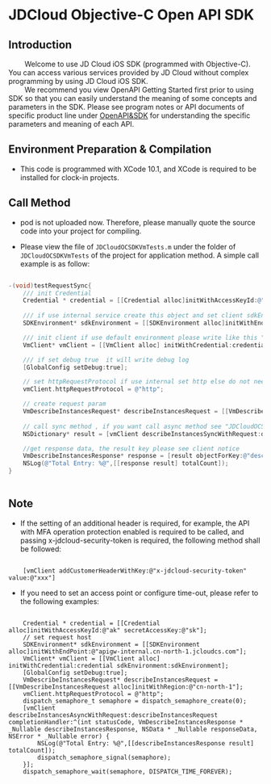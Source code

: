 # JDCloud Objective-C Open API SDK

## Introduction

&emsp;&emsp; Welcome to use JD Cloud iOS SDK (programmed with Objective-C). You can access various services provided by JD Cloud without complex programming by using JD Cloud iOS SDK.    
&emsp;&emsp; We recommend you view OpenAPI Getting Started first prior to using SDK so that you can easily understand the meaning of some concepts and parameters in the SDK. Please see program notes or API documents of specific product line under [OpenAPI&SDK](https://www.jdcloud.com/help/faq?act=3) for understanding the specific parameters and meaning of each API.

## Environment Preparation & Compilation

* This code is programmed with XCode 10.1, and XCode is required to be installed for clock-in projects.

## Call Method

* pod is not uploaded now. Therefore, please manually quote the source code into your project for compiling.

* Please view the file of  `JDCloudOCSDKVmTests.m` under the folder of `JDCloudOCSDKVmTests` of the project for application method. A simple call example is as follow:

```Objective-C

-(void)testRequestSync{
    /// init Credential
    Credential * credential = [[Credential alloc]initWithAccessKeyId:@"your jdcloud ak" secretAccessKey:@"your jdcloud sk"];
    
    /// if use internal service create this object and set client sdkEnvironment property
    SDKEnvironment* sdkEnvironment = [[SDKEnvironment alloc]initWithEndPoint:@"apigw-internal.cn-north-1.jcloudcs.com"];

    /// init client if use default environment please write like this "VmClient* vmClient = [[VmClient alloc] initWithCredential:credential]"
    VmClient* vmClient = [[VmClient alloc] initWithCredential:credential sdkEnvironment:sdkEnvironment];

    /// if set debug true  it will write debug log
    [GlobalConfig setDebug:true];

    // set httpRequestProtocol if use internal set http else do not need to set this property , default value is https
    vmClient.httpRequestProtocol = @"http";

    // create request param
    VmDescribeInstancesRequest* describeInstancesRequest = [[VmDescribeInstancesRequest alloc]initWithRegion:@"cn-north-1"];
    
    // call sync method , if you want call async method see "JDCloudOCSDKVmTests/JDCloudOCSDKVmTests.m"
    NSDictionary* result = [vmClient describeInstancesSyncWithRequest:describeInstancesRequest];

    //get response data, the result key please see client notice
    VmDescribeInstancesResponse* response = [result objectForKey:@"describeInstancesResponse"];
    NSLog(@"Total Entry: %@",[[response result] totalCount]);
}
  
```

## Note

* If the setting of an additional header is required, for example, the API with MFA operation protection enabled is required to be called, and passing x-jdcloud-security-token is required, the following method shall be followed:

```

    [vmClient addCustomerHeaderWithKey:@"x-jdcloud-security-token" value:@"xxx"]

```

* If you need to set an access point or configure time-out, please refer to the following examples:

```
    
    Credential * credential = [[Credential alloc]initWithAccessKeyId:@"ak" secretAccessKey:@"sk"];
    // set request host
    SDKEnvironment* sdkEnvironment = [[SDKEnvironment alloc]initWithEndPoint:@"apigw-internal.cn-north-1.jcloudcs.com"];
    VmClient* vmClient = [[VmClient alloc] initWithCredential:credential sdkEnvironment:sdkEnvironment];
    [GlobalConfig setDebug:true];
    VmDescribeInstancesRequest* describeInstancesRequest = [[VmDescribeInstancesRequest alloc]initWithRegion:@"cn-north-1"];
    vmClient.httpRequestProtocol = @"http";
    dispatch_semaphore_t semaphore = dispatch_semaphore_create(0);
    [vmClient describeInstancesAsyncWithRequest:describeInstancesRequest completionHandler:^(int statusCode, VmDescribeInstancesResponse * _Nullable describeInstancesResponse, NSData * _Nullable responseData, NSError * _Nullable error) {
        NSLog(@"Total Entry: %@",[[describeInstancesResponse result] totalCount]);
        dispatch_semaphore_signal(semaphore);
    }];
    dispatch_semaphore_wait(semaphore, DISPATCH_TIME_FOREVER);

```
 


 
